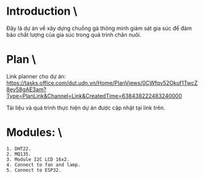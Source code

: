 # Introduction \
Đây là dự án về xây dựng chuồng gà thông minh giám sát gia súc để đảm bảo chất lượng của gia súc trong quá trình chăn nuôi.

# Plan \
Link planner cho dự án: https://tasks.office.com/dut.udn.vn/Home/PlanViews/0CWfqv52Okuf1TwcZ8ey58gAE3am?Type=PlanLink&Channel=Link&CreatedTime=638438222483240000

Tài liệu và quá trình thực hiện dự án được cập nhật tại link trên.


# Modules: \
	1. DHT22.
	2. MQ135.
	3. Module I2C LCD 16x2.
	4. Connect to fan and lamp.
	5. Connect to ESP32.

